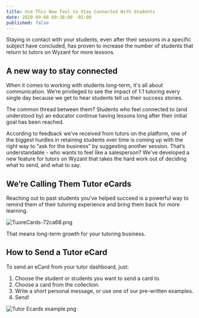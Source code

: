 ```yaml
---
title: Use This New Tool to Stay Connected With Students
date: 2020-09-08 09:38:00 -05:00
published: false
---
```


Staying in contact with your students, even after their sessions in a specific subject have concluded, has proven to increase the number of students that return to tutors on Wyzant for more lessons.

## A new way to stay connected

When it comes to working with students long-term, it's all about communication. We’re privileged to see the impact of 1:1 tutoring every single day because we get to hear students tell us their success stories. 

The common thread between them? Students who feel connected to (and understood by) an educator continue having lessons long after their initial goal has been reached.

According to feedback we’ve received from tutors on the platform, one of the biggest hurdles in retaining students over time is coming up with the right way to “ask for the business” by suggesting another session. That’s understandable - who wants to feel like a salesperson?
We’ve developed a new feature for tutors on Wyzant that takes the hard work out of deciding what to send, and what to say.

## We’re Calling Them Tutor eCards

Reaching out to past students you’ve helped succeed is a powerful way to remind them of their tutoring experience and bring them back for more learning.

![TuoreCards-72ca68.png](/blog/uploads/TuoreCards-72ca68.png)

That means long-term growth for your tutoring business.

## How to Send a Tutor eCard

To send an eCard from your tutor dashboard, just:

1. Choose the student or students you want to send a card to.
2. Choose a card from the collection.
3. Write a short personal message, or use one of our pre-written examples.
4. Send!

![Tutor Ecards example.png](/blog/uploads/Tutor%20Ecards%20example.png)

